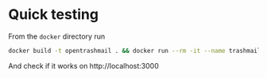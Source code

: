 # Quick testing

From the `docker` directory run

```bash
docker build -t opentrashmail . && docker run --rm -it --name trashmail -p 3000:80 -p 2525:25 opentrashmail
```

And check if it works on http://localhost:3000